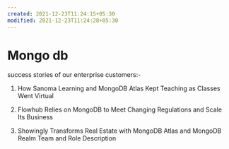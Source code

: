```yaml
---
created: 2021-12-23T11:24:15+05:30
modified: 2021-12-23T11:24:28+05:30
---
```


# Mongo db

success stories of our enterprise customers:-

1. How Sanoma Learning and MongoDB Atlas Kept Teaching as Classes Went Virtual

2. Flowhub Relies on MongoDB to Meet Changing Regulations and Scale Its Business

3. Showingly Transforms Real Estate with MongoDB Atlas and MongoDB Realm
Team and Role Description
